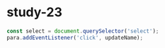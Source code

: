 # study-23
```javascript
const select = document.querySelector('select');
para.addEventListener('click', updateName);
```
